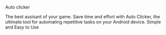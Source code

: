 Auto clicker

The best assisant of  your game.
Save time and effort with Auto Clicker, 
the ultimate tool for automating repetitive tasks on your Android device.
Simple and Easy to Use
